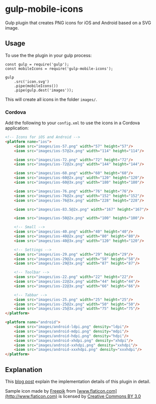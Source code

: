 # gulp-mobile-icons
Gulp plugin that creates PNG icons for iOS and Android based on a SVG image.

## Usage

To use the the plugin in your gulp process:

~~~~
const gulp = require('gulp');
const mobileIcons = require('gulp-mobile-icons');

gulp
    .src('icon.svg')
    .pipe(mobileIcons())
    .pipe(gulp.dest('images'));
~~~~

This will create all icons in the folder `images/`.

### Cordova

Add the following to your `config.xml` to use the icons in a Cordova application:

```html
<!-- Icons for iOS and Android -->
<platform name="ios">
    <icon src="images/ios-57.png" width="57" height="57"/>
    <icon src="images/ios-57@2x.png" width="114" height="114"/>

    <icon src="images/ios-72.png" width="72" height="72"/>
    <icon src="images/ios-72@2x.png" width="144" height="144"/>

    <icon src="images/ios-60.png" width="60" height="60"/>
    <icon src="images/ios-60@2x.png" width="120" height="120"/>
    <icon src="images/ios-60@3x.png" width="180" height="180"/>

    <icon src="images/ios-76.png" width="76" height="76"/>
    <icon src="images/ios-76@2x.png" width="152" height="152"/>
    <icon src="images/ios-76@3x.png" width="228" height="228"/>

    <icon src="images/ios-83.5@2x.png" width="167" height="167"/>

    <icon src="images/ios-50@2x.png" width="100" height="100"/>

    <!-- Small -->
    <icon src="images/ios-40.png" width="40" height="40"/>
    <icon src="images/ios-40@2x.png" width="80" height="80"/>
    <icon src="images/ios-40@3x.png" width="120" height="120"/>

    <!-- Settings -->
    <icon src="images/ios-29.png" width="29" height="29"/>
    <icon src="images/ios-29@2x.png" width="58" height="58"/>
    <icon src="images/ios-29@3x.png" width="87" height="87"/>

    <!-- Toolbar -->
    <icon src="images/ios-22.png" width="22" height="22"/>
    <icon src="images/ios-22@2x.png" width="44" height="44"/>
    <icon src="images/ios-22@3x.png" width="66" height="66"/>

    <!-- Tabbar -->
    <icon src="images/ios-25.png" width="25" height="25"/>
    <icon src="images/ios-25@2x.png" width="50" height="50"/>
    <icon src="images/ios-25@3x.png" width="75" height="75"/>
</platform>

<platform name="android">
    <icon src="images/android-ldpi.png" density="ldpi"/>
    <icon src="images/android-mdpi.png" density="mdpi"/>
    <icon src="images/android-hdpi.png" density="hdpi"/>
    <icon src="images/android-xhdpi.png" density="xhdpi"/>
    <icon src="images/android-xxhdpi.png" density="xxhdpi"/>
    <icon src="images/android-xxxhdpi.png" density="xxxhdpi"/>
</platform>
```

## Explanation

This [blog post](https://medium.com/collaborne-engineering/take-out-the-pain-of-building-app-icons-249ee03398a4#.l6s7smjmu) explain the implementation details of this plugin in detail.

Sample icon made by [Freepik](http://www.freepik.com) from [www.flaticon.com](http://www.flaticon.com) is licensed by [Creative Commons BY 3.0](http://creativecommons.org/licenses/by/3.0/)
